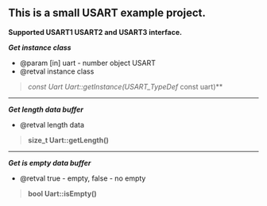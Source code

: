 This is a small USART example project.
---
**Supported USART1 USART2 and USART3 interface.**

***Get instance class***
* @param [in] uart - number object USART
* @retval instance class
>**const Uart* Uart::getInstance(USART_TypeDef* const uart)**
***
***Get length data buffer***
* @retval length data
>**size_t Uart::getLength()**
***
***Get is empty data buffer***
* @retval true - empty, false - no empty
>**bool Uart::isEmpty()**

